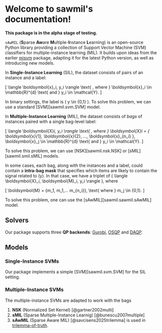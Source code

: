 # Welcome to sawmil's documentation!

**This package is in the alpha stage of testing.**

`sAwMIL` (**S**parse **Aw**are **M**ultiple-**I**nstance **L**earning) is an open-source Python library providing a collection of Support Vector Machine (SVM) classifiers for multiple-instance learning (MIL). It builds upon ideas from the earlier [misvm](https://github.com/garydoranjr/misvm) package, adapting it for the latest Python version, as well as introducing new models.

In **Single-Instance Learning** (SIL), the dataset consists of pairs of an instance and a label:

\[
\langle \boldsymbol{x}_i, y_i \rangle \text{ , where } \boldsymbol{x}_i \in \mathbb{R}^{d} \text{ and } y_i \in \mathcal{Y}.
\]

In binary settings, the label is \( y \in \{0,1\} \).
To solve this problem, we can use a standard [SVM][sawmil.svm.SVM] model.

In **Multiple-Instance Learning** (MIL), the dataset consists of *bags* of instances paired with a single bag-level label:

\[
\langle \boldsymbol{X}_i, y_i \rangle \text{ , where } \boldsymbol{X}_i = \{ \boldsymbol{x}_{1}, \boldsymbol{x}_{2}, ..., \boldsymbol{x}_{n_i} \}, \boldsymbol{x}_j \in \mathbb{R}^{d} \text{ and } y_i \in \mathcal{Y}.
\]

To solve this problem, we can use [NSK][sawmil.nsk.NSK] or [sMIL][sawmil.smil.sMIL] models.

In some cases, each bag, along with the instances and a label, could contain a **intra-bag mask** that specifies which items are likely to contain the signal related to \(y\). In that case, we have a triplet of \( \langle \boldsymbol{X}_i, \boldsymbol{M}_i, y_i \rangle \), where

\[
 \boldsymbol{M} = \{m_1, m_1,... m_{n_i}\}, \text{ where } m_j \in \{0,1\}.
\]

To solve this problem, one can use the [sAwMIL][sawmil.sawmil.sAwMIL] model.

## Solvers

Our package supports three  **QP backends**: [Gurobi](https://gurobi.com),  [OSQP](https://osqp.org/) and [DAQP](https://darnstrom.github.io/daqp/).

## Models

### Single-Instance SVMs

Our package implements a simple [SVM][sawmil.svm.SVM] for the SIL setting.

### Multiple-Instance SVMs

The multiple-instance SVMs are adapted to work with the bags

1. **NSK** (Normalized Set Kernel) [@gartner2002multi]
2. **sMIL** (Sparse Multiple-Instance Learnig) [@bunescu2007multiple]
3. **sAwMIL** (Sparse Aware MIL) [@savcisens2025trilemma] is used in [trilemma-of-truth](https://github.com/carlomarxdk/trilemma-of-truth).
